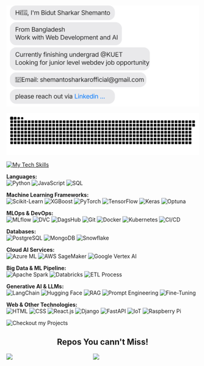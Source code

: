 [![](https://github.com/shemanto27/shemanto27/blob/main/chat.svg)](https://www.linkedin.com/in/shemanto/)

[![](https://github.com/shemanto27/shemanto27/blob/main/github-contribution-grid-snake.svg)](https://www.linkedin.com/in/shemanto/)

[![My Tech Skills](https://github.com/user-attachments/assets/1064363e-3f0c-4bc4-bf56-084584ac0095)](https://www.linkedin.com/in/shemanto/)



**Languages:**  
![Python](https://img.shields.io/badge/Python-3776AB?style=for-the-badge&logo=python&logoColor=white) ![JavaScript](https://img.shields.io/badge/JavaScript-F7DF1E?style=for-the-badge&logo=javascript&logoColor=black) ![SQL](https://img.shields.io/badge/SQL-4479A1?style=for-the-badge&logo=database&logoColor=white)  

**Machine Learning Frameworks:**  
![Scikit-Learn](https://img.shields.io/badge/Scikit--learn-F7931E?style=for-the-badge&logo=scikit-learn&logoColor=white) ![XGBoost](https://img.shields.io/badge/XGBoost-EB5B24?style=for-the-badge&logo=xgboost&logoColor=white) ![PyTorch](https://img.shields.io/badge/PyTorch-EE4C2C?style=for-the-badge&logo=pytorch&logoColor=white) ![TensorFlow](https://img.shields.io/badge/TensorFlow-FF6F00?style=for-the-badge&logo=tensorflow&logoColor=white) ![Keras](https://img.shields.io/badge/Keras-D00000?style=for-the-badge&logo=keras&logoColor=white) ![Optuna](https://img.shields.io/badge/Optuna-0084FF?style=for-the-badge&logo=chain&logoColor=white)  

**MLOps & DevOps:**  
![MLflow](https://img.shields.io/badge/MLflow-0194E2?style=for-the-badge&logo=mlflow&logoColor=white) ![DVC](https://img.shields.io/badge/DVC-945DD6?style=for-the-badge&logo=dataversioncontrol&logoColor=white) ![DagsHub](https://img.shields.io/badge/DagsHub-FF9800?style=for-the-badge&logo=dags&logoColor=white) ![Git](https://img.shields.io/badge/Git-F05032?style=for-the-badge&logo=git&logoColor=white) ![Docker](https://img.shields.io/badge/Docker-2496ED?style=for-the-badge&logo=docker&logoColor=white) ![Kubernetes](https://img.shields.io/badge/Kubernetes-326CE5?style=for-the-badge&logo=kubernetes&logoColor=white) ![CI/CD](https://img.shields.io/badge/CI/CD-000000?style=for-the-badge&logo=circleci&logoColor=white)  

**Databases:**  
![PostgreSQL](https://img.shields.io/badge/PostgreSQL-316192?style=for-the-badge&logo=postgresql&logoColor=white) ![MongoDB](https://img.shields.io/badge/MongoDB-47A248?style=for-the-badge&logo=mongodb&logoColor=white) ![Snowflake](https://img.shields.io/badge/Snowflake-29B5E8?style=for-the-badge&logo=snowflake&logoColor=white)  

**Cloud AI Services:**  
![Azure ML](https://img.shields.io/badge/Azure_ML-0089D6?style=for-the-badge&logo=microsoftazure&logoColor=white) ![AWS SageMaker](https://img.shields.io/badge/AWS_SageMaker-232F3E?style=for-the-badge&logo=amazonaws&logoColor=white) ![Google Vertex AI](https://img.shields.io/badge/Google_Vertex_AI-4285F4?style=for-the-badge&logo=googlecloud&logoColor=white)  

**Big Data & ML Pipeline:**  
![Apache Spark](https://img.shields.io/badge/Apache_Spark-E25A1C?style=for-the-badge&logo=apachespark&logoColor=white) ![Databricks](https://img.shields.io/badge/Databricks-FC4C02?style=for-the-badge&logo=databricks&logoColor=white) ![ETL Process](https://img.shields.io/badge/ETL_Process-4F4F4F?style=for-the-badge&logo=database&logoColor=white)  

**Generative AI & LLMs:**  
![LangChain](https://img.shields.io/badge/LangChain-0084FF?style=for-the-badge&logo=chain&logoColor=white) ![Hugging Face](https://img.shields.io/badge/Hugging_Face-FFCA28?style=for-the-badge&logo=huggingface&logoColor=white) ![RAG](https://img.shields.io/badge/RAG-DC143C?style=for-the-badge&logo=ai&logoColor=white) ![Prompt Engineering](https://img.shields.io/badge/Prompt_Engineering-0088CC?style=for-the-badge&logo=openai&logoColor=white) ![Fine-Tuning](https://img.shields.io/badge/Fine_Tuning-20B2AA?style=for-the-badge&logo=machinelearning&logoColor=white)  

**Web & Other Technologies:**  
![HTML](https://img.shields.io/badge/HTML5-E34F26?style=for-the-badge&logo=html5&logoColor=white) ![CSS](https://img.shields.io/badge/CSS3-1572B6?style=for-the-badge&logo=css3&logoColor=white) ![React.js](https://img.shields.io/badge/React-20232A?style=for-the-badge&logo=react&logoColor=61DAFB) ![Django](https://img.shields.io/badge/Django-092E20?style=for-the-badge&logo=django&logoColor=white) ![FastAPI](https://img.shields.io/badge/FastAPI-009688?style=for-the-badge&logo=fastapi&logoColor=white) ![IoT](https://img.shields.io/badge/IoT-000000?style=for-the-badge&logo=internetofthings&logoColor=white) ![Raspberry Pi](https://img.shields.io/badge/Raspberry_Pi-A22846?style=for-the-badge&logo=raspberrypi&logoColor=white)

![Checkout my Projects](https://github.com/user-attachments/assets/24348e83-9164-475f-977c-04ff0ac384e4)

<h2 align="center">Repos You cann't Miss!</h2>
<div align='center'>

<div width="100%" align="center"><a href="https://github.com/shemanto27/Web-and-AI-Cheat-Sheet" align="left"><img align="left" width="45%" src="https://github-readme-stats.vercel.app/api/pin/?username=shemanto27&repo=Web-and-AI-Cheat-Sheet&title_color=ec4899&text_color=ffffff&icon_color=f97316&bg_color=1c1917&hide_border=true&locale=en" /></a>

<div width="100%" align="center"><a href="https://github.com/shemanto27/eda-helper-py" align="left"><img align="left" width="45%" src="https://github-readme-stats.vercel.app/api/pin/?username=shemanto27&repo=eda-helper-py&title_color=ec4899&text_color=ffffff&icon_color=f97316&bg_color=1c1917&hide_border=true&locale=en" /></a>

</div>

